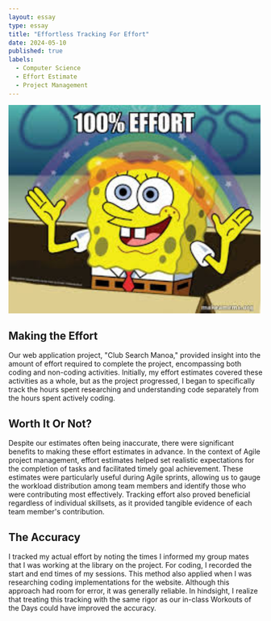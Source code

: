 ```yaml
---
layout: essay
type: essay
title: "Effortless Tracking For Effort"
date: 2024-05-10
published: true
labels:
  - Computer Science
  - Effort Estimate
  - Project Management
---
```

<div class="text-center p-4">
  <img width="500px" src="/img/effort.jpg" class="img-thumbnail" >
</div>


## Making the Effort

Our web application project, "Club Search Manoa," provided insight into the amount of effort required to complete the project, encompassing both coding and non-coding activities. Initially, my effort estimates covered these activities as a whole, but as the project progressed, I began to specifically track the hours spent researching and understanding code separately from the hours spent actively coding.

## Worth It Or Not?

Despite our estimates often being inaccurate, there were significant benefits to making these effort estimates in advance. In the context of Agile project management, effort estimates helped set realistic expectations for the completion of tasks and facilitated timely goal achievement. These estimates were particularly useful during Agile sprints, allowing us to gauge the workload distribution among team members and identify those who were contributing most effectively. Tracking effort also proved beneficial regardless of individual skillsets, as it provided tangible evidence of each team member's contribution.

## The Accuracy

I tracked my actual effort by noting the times I informed my group mates that I was working at the library on the project. For coding, I recorded the start and end times of my sessions. This method also applied when I was researching coding implementations for the website. Although this approach had room for error, it was generally reliable. In hindsight, I realize that treating this tracking with the same rigor as our in-class Workouts of the Days could have improved the accuracy.

